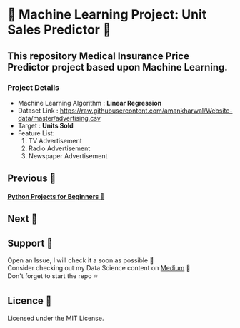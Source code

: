# 🐋 Machine Learning Project: Unit Sales Predictor 🐋
## This repository Medical Insurance Price Predictor project based upon Machine Learning. <br>
### Project Details <br>
* Machine Learning Algorithm : <b>Linear Regression</b><br>
* Dataset Link : https://raw.githubusercontent.com/amankharwal/Website-data/master/advertising.csv <br>
* Target : <b>Units Sold</b>
* Feature List:
  1. TV Advertisement
  2. Radio Advertisement
  3. Newspaper Advertisement

## Previous 🦉
#### <a href="https://github.com/Subhani-78/Beginner-Python-Projects">Python Projects for Beginners 🐍</a>

## Next 🐋


## Support 🐶

  Open an Issue, I will check it a soon as possible 👀 <br>
  Consider checking out my Data Science content on <a href="https://medium.com/@mujeeb.subhani78">Medium</a> 🚀 <br>
  Don't forget to start the repo ⭐
  
## Licence 🦊

Licensed under the MIT License.
